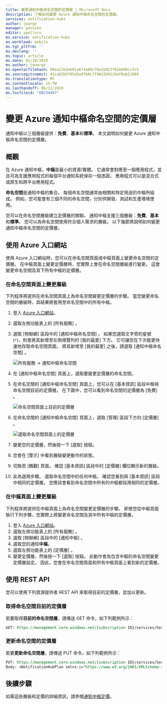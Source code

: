 ```yaml
---
title: 變更通知中樞命名空間的定價層 | Microsoft Docs
description: 了解如何變更 Azure 通知中樞命名空間的定價層。
services: notification-hubs
author: jwargo
manager: patniko
editor: spelluru
ms.service: notification-hubs
ms.workload: mobile
ms.tgt_pltfrm: ''
ms.devlang: ''
ms.topic: article
ms.date: 01/28/2019
ms.author: jowargo
ms.openlocfilehash: 99ea21b3eb01a674a89c70a1b923f02e600cc3c5
ms.sourcegitcommit: 41ca82b5f95d2e07b0c7f9025b912daf0ab21909
ms.translationtype: MT
ms.contentlocale: zh-TW
ms.lasthandoff: 06/13/2019
ms.locfileid: "60234497"
---
```

# <a name="change-pricing-tier-of-an-azure-notification-hubs-namespace"></a>變更 Azure 通知中樞命名空間的定價層
通知中樞以三個層級提供：**免費**、**基本**和**標準**。 本文說明如何變更 Azure 通知中樞命名空間的定價層。 

## <a name="overview"></a>概觀
在 Azure 通知中樞，**中樞**是最小的資源/實體。 它通常會對應至一個應用程式，並且可為支援應用程式的每個平台通知系統保存一個憑證。 應用程式可以是混合式或原生和跨平台應用程式。

**命名空間**是通知中樞的集合。 每個命名空間通常由相關和特定用途的中樞所組成。 例如，您可能會有三個不同的命名空間，分別供開發、測試和生產環境使用。 

您可以在命名空間層級建立定價層的關聯。 通知中樞支援三個層級：**免費**、**基本**和**標準**。 您可以為命名空間使用符合個人需求的層級。 以下幾節將說明如何變更通知中樞命名空間的定價層。 

## <a name="use-azure-portal"></a>使用 Azure 入口網站 
使用 Azure 入口網站時，您可以在命名空間頁面或中樞頁面上變更命名空間的定價層。  在中樞頁面上變更定價層時，您實際上會在命名空間層級進行變更。 這會變更命名空間及其下所有中樞的定價層。 

### <a name="change-tier-on-the-namespace-page"></a>在命名空間頁面上變更層級
下列程序將提供在命名空間頁面上為命名空間變更定價層的步驟。 當您變更命名空間的層級時，其結果將套用至命名空間中的所有中樞。

1. 登入 [Azure 入口網站](https://portal.azure.com)。
2. 選取左側功能表上的 [所有服務]  。 
3. 選取 [物聯網]  區段中的 [通知中樞命名空間]  。 如果您選取文字旁的星號 (`*`)，則會將其新增至左側導覽列的 [我的最愛]  下方。 它可讓您在下次能更快速地存取命名空間頁面。 將其新增至 [我的最愛] 之後，請選取 [通知中樞命名空間]  。 

    ![所有服務 -> 通知中樞命名空間](./media/change-pricing-tier/all-services-nhub.png)
1. 在 [通知中樞命名空間]  頁面上，選取要變更定價層的命名空間。 
2. 在命名空間的 [通知中樞命名空間]  頁面上，您可以在 [基本資訊]  區段中檢視命名空間目前的定價層。 在下圖中，您可以看到命名空間的定價層為 [免費]  。 

    ![命名空間頁面上目前的定價層](./media/change-pricing-tier/pricing-tier-before.png)
1. 在命名空間的 [通知中樞命名空間]  頁面上，選取 [管理]  區段下方的 [定價層]  。 

    ![選取命名空間頁面上的定價層](./media/change-pricing-tier/namespace-select-pricing-menu.png)
6. 變更您的定價層，然後按一下 [選取]  按鈕。    
7. 您會在 [警示]  中看到層級變更動作的狀態。 
8. 切換至 [概觀]  頁面。 確認 [基本資訊]  區段中的 [定價層]  欄位顯示新的層級。     
1. 此為選用步驟。 選取命名空間中的任何中樞。 確認您看到與 [基本資訊]  區段中相同的定價層。 您應該會看到命名空間中所有的中樞都採用相同的定價層。 

### <a name="change-tier-on-the-hub-page"></a>在中樞頁面上變更層級
下列程序將提供在中樞頁面上為命名空間變更定價層的步驟。 即使您從中樞頁面執行下列步驟，您實際上將變更命名空間及其中所有中樞的定價層。 

1. 登入 [Azure 入口網站](https://portal.azure.com)。
2. 選取左側功能表上的 [所有服務]  。
3. 選取 [物聯網]  區段中的 [通知中樞]  。 
4. 選取您的通知**中樞**。 
5. 選取左側功能表上的 [定價層]  。 
6. 變更定價層，然後按一下 [選取]  按鈕。 此動作會為包含中樞的命名空間變更定價層設定。 因此，您會在命名空間頁面和所有中樞頁面上看到新的定價層。 

## <a name="use-rest-api"></a>使用 REST API
您可以使用下列資源提供者 REST API 來取得目前的定價層，並加以更新。 

### <a name="get-current-pricing-tier-for-a-namespace"></a>取得命名空間目前的定價層
若要取得**目前的命名空間層**，請傳送 GET 命令，如下列範例所示： 

```REST
GET: https://management.core.windows.net/{subscription ID}/services/ServiceBus/Namespaces/{namespace name}/notificationhubplan
```

### <a name="update-pricing-tier-for-a-namespace"></a>更新命名空間的定價層
若要**更新命名空間層**，請傳送 PUT 命令，如下列範例所示： 

```REST
PUT: https://management.core.windows.net/{subscription ID}/services/ServiceBus/Namespaces/{namespace name}/notificationhubplan
Body: <NotificationHubPlan xmlns:i="https://www.w3.org/2001/XMLSchema-instance" xmlns="http://schemas.microsoft.com/netservices/2010/10/servicebus/connect"><SKU>Standard</SKU></NotificationHubPlan>
```



## <a name="next-steps"></a>後續步驟
如需這些層級和定價的詳細資訊，請參閱[通知中樞定價](https://azure.microsoft.com/pricing/details/notification-hubs/)。
